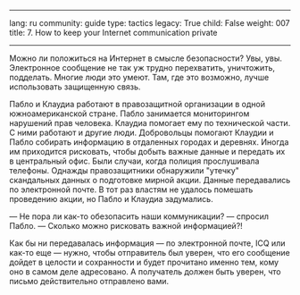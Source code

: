 

---

lang: ru
community: guide
type: tactics
legacy: True
child: False
weight: 007
title: 7. How to keep your Internet communication private

---

Можно ли положиться на Интернет в смысле безопасности? Увы, увы.
Электронное сообщение не так уж трудно перехватить, уничтожить,
подделать. Многие люди это умеют. Там, где это возможно, лучше
использовать защищенную связь. 

Пабло и Клаудиа работают в правозащитной организации в одной
южноамериканской стране. Пабло занимается мониторингом нарушений прав
человека. Клаудиа помогает ему по технической части. С ними работают и
другие люди. Добровольцы помогают Клаудии и Пабло собирать информацию в
отдаленных городах и деревнях. Иногда им приходится рисковать, чтобы
добыть важные данные и передать их в центральный офис. Были случаи,
когда полиция прослушивала телефоны. Однажды правозащитники обнаружили
&quot;утечку&quot; скандальных данных о подготовке мирной акции. Данные
передавались по электронной почте. В тот раз властям не удалось
помешать проведению акции, но Пабло и Клаудиа задумались. 

— Не пора ли как-то обезопасить наши коммуникации? — спросил Пабло. — Cколько можно рисковать важной информацией?!

Как бы ни передавалась информация — по электронной почте, ICQ или
как-то еще — нужно, чтобы отправитель был уверен, что его сообщение
дойдет в целости и сохранности и будет прочитано именно тем, кому оно в
самом деле адресовано. А получатель должен быть уверен, что письмо
действительно отправлено вами. 

